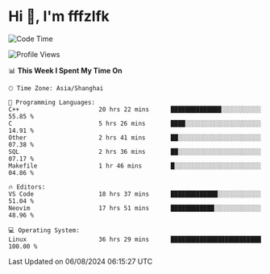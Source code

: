 # Hi 👋, I'm fffzlfk

<!--START_SECTION:waka-->
![Code Time](http://img.shields.io/badge/Code%20Time-873%20hrs%2040%20mins-blue)

![Profile Views](http://img.shields.io/badge/Profile%20Views-0-blue)

📊 **This Week I Spent My Time On** 

```text
🕑︎ Time Zone: Asia/Shanghai

💬 Programming Languages: 
C++                      20 hrs 22 mins      ██████████████░░░░░░░░░░░   55.85 % 
C                        5 hrs 26 mins       ████░░░░░░░░░░░░░░░░░░░░░   14.91 % 
Other                    2 hrs 41 mins       ██░░░░░░░░░░░░░░░░░░░░░░░   07.38 % 
SQL                      2 hrs 36 mins       ██░░░░░░░░░░░░░░░░░░░░░░░   07.17 % 
Makefile                 1 hr 46 mins        █░░░░░░░░░░░░░░░░░░░░░░░░   04.86 % 

🔥 Editors: 
VS Code                  18 hrs 37 mins      █████████████░░░░░░░░░░░░   51.04 % 
Neovim                   17 hrs 51 mins      ████████████░░░░░░░░░░░░░   48.96 % 

💻 Operating System: 
Linux                    36 hrs 29 mins      █████████████████████████   100.00 % 
```


 Last Updated on 06/08/2024 06:15:27 UTC
<!--END_SECTION:waka-->
